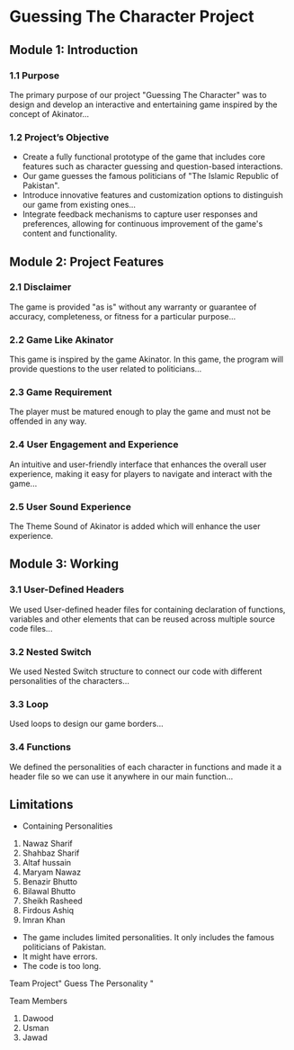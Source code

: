 # Guessing The Character Project

## Module 1: Introduction

### 1.1 Purpose

The primary purpose of our project "Guessing The Character" was to design and develop an interactive and entertaining game inspired by the concept of Akinator...

### 1.2 Project’s Objective

- Create a fully functional prototype of the game that includes core features such as character guessing and question-based interactions.
- Our game guesses the famous politicians of "The Islamic Republic of Pakistan".
- Introduce innovative features and customization options to distinguish our game from existing ones...
- Integrate feedback mechanisms to capture user responses and preferences, allowing for continuous improvement of the game's content and functionality.

## Module 2: Project Features

### 2.1 Disclaimer

The game is provided "as is" without any warranty or guarantee of accuracy, completeness, or fitness for a particular purpose...

### 2.2 Game Like Akinator

This game is inspired by the game Akinator. In this game, the program will provide questions to the user related to politicians...

### 2.3 Game Requirement

The player must be matured enough to play the game and must not be offended in any way.

### 2.4 User Engagement and Experience

An intuitive and user-friendly interface that enhances the overall user experience, making it easy for players to navigate and interact with the game...

### 2.5 User Sound Experience 

The Theme Sound of Akinator is added which will enhance the user experience.  
 
## Module 3: Working

### 3.1 User-Defined Headers

We used User-defined header files for containing declaration of functions, variables and other elements that can be reused across multiple source code files...

### 3.2 Nested Switch

We used Nested Switch structure to connect our code with different personalities of the characters...

### 3.3 Loop

Used loops to design our game borders...

### 3.4 Functions

We defined the personalities of each character in functions and made it a header file so we can use it anywhere in our main function...

## Limitations
- Containing Personalities
1) Nawaz Sharif
2) Shahbaz Sharif
3) Altaf hussain
4) Maryam Nawaz
5) Benazir Bhutto
6) Bilawal Bhutto
7) Sheikh Rasheed
8) Firdous Ashiq 
9) Imran Khan
- The game includes limited personalities. It only includes the famous politicians of Pakistan.
- It might have errors.
- The code is too long.
 
Team Project" Guess The Personality "

Team Members 
1) Dawood
2) Usman
3) Jawad